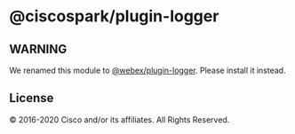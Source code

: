 # @ciscospark/plugin-logger

## WARNING

We renamed this module to [@webex/plugin-logger](https://www.npmjs.com/package/@webex/plugin-logger). Please install it instead.

## License

© 2016-2020 Cisco and/or its affiliates. All Rights Reserved.
